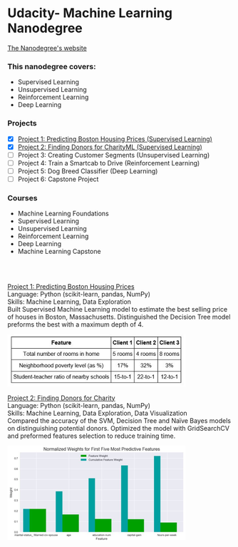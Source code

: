 # Udacity- Machine Learning Nanodegree

<p> <a href="https://www.udacity.com/course/machine-learning-engineer-nanodegree--nd009">
The Nanodegree's website</a> </p>

### This nanodegree covers:
- Supervised Learning
- Unsupervised Learning
- Reinforcement Learning
- Deep Learning

### Projects
- [x] [Project 1: Predicting Boston Housing Prices (Supervised Learning)](https://github.com/Sally-Ng/MLND-Predicting_Boston_Housing_Prices)
- [x] [Project 2: Finding Donors for CharityML (Supervised Learning)](https://github.com/Sally-Ng/Udacity-Finding_Donors_for_Charity)
- [ ] Project 3: Creating Customer Segments (Unsupervised Learning)
- [ ] Project 4: Train a Smartcab to Drive (Reinforcement Learning)
- [ ] Project 5: Dog Breed Classifier (Deep Learning)
- [ ] Project 6: Capstone Project

### Courses
- Machine Learning Foundations
- Supervised Learning
- Unsupervised Learning
- Reinforcement Learning
- Deep Learning
- Machine Learning Capstone

</br>
</br>

[Project 1: Predicting Boston Housing Prices](https://github.com/Sally-Ng/MLND-Predicting_Boston_Housing_Prices) </br>
Language: Python (scikit-learn, pandas, NumPy) </br> 
Skills: Machine Learning, Data Exploration </br>
Built Supervised Machine Learning model to estimate the best selling price of houses in Boston, Massachusetts. Distinguished the Decision Tree model preforms the best with a maximum depth of 4.   

<p align="left">
  <img src="clients.JPG" width="400"/>
</p>

[Project 2: Finding Donors for Charity](https://github.com/Sally-Ng/Udacity-Finding_Donors_for_Charity) </br>
Language: Python (scikit-learn, pandas, NumPy) </br> 
Skills: Machine Learning, Data Exploration, Data Visualization </br>
Compared the accuracy of the SVM, Decision Tree and Naïve Bayes models on distinguishing potential donors. Optimized the model with GridSearchCV and preformed features selection to reduce training time.

<p align="left">
  <img src="features_selection.JPG" width="400"/>
</p>
